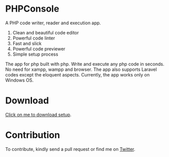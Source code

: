 # PHPConsole
A PHP code writer, reader and execution app.

<ol>
  <li>Clean and beautiful code editor</li>
  <li>Powerful code linter</li>
  <li>Fast and slick</li>
  <li>Powerful code previewer</li>
  <li>Simple setup process</li>
</ol>

The app for php built with php. Write and execute any php code in seconds. No need for xampp, wampp and browser. The app also supports Laravel codes except the eloquent aspects. Currently, the app works only on Windows OS.

# Download
<a href="https://www.dropbox.com/sh/btptkggo0co3ciu/AABjNBXt9mFVA2D6DquPMD5ia?dl=0&preview=PHPCSetup.zip">Click on me to download setup</a>.

# Contribution
To contribute, kindly send a pull request or find me on <a href="https://twitter.com/josiahoyahaya">Twitter</a>.
